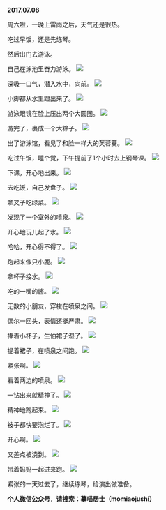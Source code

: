 
          
**2017.07.08**

周六啦，一晚上雷雨之后，天气还是很热。

吃过早饭，还是先练琴。

然后出门去游泳。

自己在泳池里奋力游泳。
![](//upload-images.jianshu.io/upload_images/51001-337e3c669c587270.jpg)


深吸一口气，潜入水中，向前。
![](//upload-images.jianshu.io/upload_images/51001-f28230c87730a543.jpg)


小脚都从水里蹬出来了。
![](//upload-images.jianshu.io/upload_images/51001-53c2afac3b1609d1.jpg)


游泳眼镜在脸上压出两个大圆圈。
![](//upload-images.jianshu.io/upload_images/51001-0cc7b828168105e0.jpg)


游完了，裹成一个大粽子。
![](//upload-images.jianshu.io/upload_images/51001-2df092a1d9de9407.jpg)


出了游泳馆，看见了和脸一样大的芙蓉葵。
![](//upload-images.jianshu.io/upload_images/51001-d04d7ad3cc0b9ee6.jpg)


吃过午饭，睡个觉，下午提前了1个小时去上钢琴课。
![](//upload-images.jianshu.io/upload_images/51001-cd2dd606f0a10740.jpg)


下课，开心地出来。
![](//upload-images.jianshu.io/upload_images/51001-e4e4363b508bdba2.jpg)


去吃饭，自己发盘子。
![](//upload-images.jianshu.io/upload_images/51001-bb66076a8145f9f0.jpg)


拿叉子吃绿菜。
![](//upload-images.jianshu.io/upload_images/51001-76aa9adbb5fcf161.jpg)


发现了一个室外的喷泉。
![](//upload-images.jianshu.io/upload_images/51001-59165ab9f5874bbf.jpg)


开心地玩儿起了水。
![](//upload-images.jianshu.io/upload_images/51001-2b80b34e01e34348.jpg)


哈哈，开心得不得了。
![](//upload-images.jianshu.io/upload_images/51001-01e623dddd6ad905.jpg)


跑起来像只小鹿。
![](//upload-images.jianshu.io/upload_images/51001-1372d32cfa70bfb9.jpg)


拿杯子接水。
![](//upload-images.jianshu.io/upload_images/51001-c6563b12d63cb2a1.jpg)


吃的一嘴的酱。
![](//upload-images.jianshu.io/upload_images/51001-dc09d3795c4d66b9.jpg)


无数的小朋友，穿梭在喷泉之间。
![](//upload-images.jianshu.io/upload_images/51001-e2af887802d1caa1.jpg)


偶尔一回头，表情还挺严肃。
![](//upload-images.jianshu.io/upload_images/51001-73cf1fa9ccafd5b7.jpg)


捧着小杯子，生怕裙子湿了。
![](//upload-images.jianshu.io/upload_images/51001-91b77ad4fb9da9e5.jpg)


提着裙子，在喷泉之间跑。
![](//upload-images.jianshu.io/upload_images/51001-18eac7df420b68ac.jpg)


紧张啊。
![](//upload-images.jianshu.io/upload_images/51001-f7d6dcc41e5df829.jpg)


看着两边的喷泉。
![](//upload-images.jianshu.io/upload_images/51001-7f9c4c95b5eefae6.jpg)


一钻出来就精神了。
![](//upload-images.jianshu.io/upload_images/51001-5214f28000c47942.jpg)


精神地跑起来。
![](//upload-images.jianshu.io/upload_images/51001-2f60d41dad344ed2.jpg)


被子都快要泡烂了。
![](//upload-images.jianshu.io/upload_images/51001-3604c95c85dafbe5.jpg)


开心啊。
![](//upload-images.jianshu.io/upload_images/51001-9537203516392106.jpg)


又差点被浇到。
![](//upload-images.jianshu.io/upload_images/51001-1133cbf499e701bf.jpg)


带着妈妈一起进来跑。
![](//upload-images.jianshu.io/upload_images/51001-708edd1d9e8caca7.jpg)


紧张的一天过去了，继续练琴，给演出做准备。


**个人微信公众号，请搜索：摹喵居士（momiaojushi）**

        